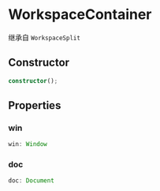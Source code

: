 <!--
 * @Author: haifeng.lu haifeng.lu@ly.com
 * @Date: 2022-08-23 11:37:51
 * @LastEditors: haifeng.lu
 * @LastEditTime: 2022-11-27 02:06:13
 * @Description: 
-->
# WorkspaceContainer

继承自 `WorkspaceSplit`

## Constructor

```ts
constructor();
```

## Properties

### win

```ts
win: Window
```

### doc

```ts
doc: Document
```
